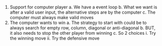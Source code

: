 1. Support for computer player
    a. We have a event loop
    b. What we want is after a valid user input, the alternative steps are by the computer
    c. The computer must always make valid moves
2. The computer wants to win
    a. The strategy to start with could be to always search for
    empty row, column, diagonal or anti-diagonal
    b. BUT, it also needs to stop the other player from winning
    c. So 2 choices
        i. Try the winning move
        ii. Try the defensive move
